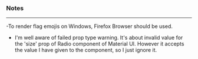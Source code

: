 ### Notes
---

-To render flag emojis on Windows, Firefox Browser should be used.

- I'm well aware of failed prop type warning. It's about invalid value for the 'size' prop of Radio component 
of Material UI. However it accepts the value I have given to the component, so I just ignore it.